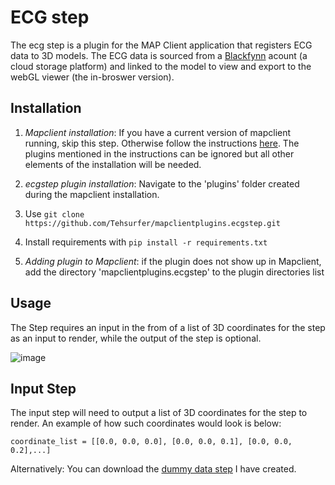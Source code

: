 ECG step
======
The ecg step is a plugin for the MAP Client application that registers ECG data to 3D models. The ECG data is sourced from a [Blackfynn](https://www.blackfynn.com "Blackfynn Homepage") acount (a cloud storage platform) and linked to the model to view and export to the webGL viewer (the in-broswer version).

Installation
------
1. *Mapclient installation*: If you have a current version of mapclient running, skip this step. Otherwise follow the instructions 
[here](https://docs.google.com/document/d/1GbZKzIK-kX86eAWQ0W9t-NmP8woLhHMNZCNhLRES_uE/edit?usp=sharing). The plugins mentioned in the instructions can be ignored but all other elements of the installation will be needed.

2. *ecgstep plugin installation*: Navigate to the 'plugins' folder created during the mapclient installation.
3. Use `git clone https://github.com/Tehsurfer/mapclientplugins.ecgstep.git`
4. Install requirements with  `pip install -r requirements.txt`
  
5. *Adding plugin to Mapclient*: if the plugin does not show up in Mapclient, add the directory 'mapclientplugins.ecgstep' to the plugin directories list 


Usage
------
The Step requires an input in the from of a list of 3D coordinates for the step as an input to render, while the output of the step is optional.

![image](https://user-images.githubusercontent.com/37255664/45839099-43191b00-bcc8-11e8-89f5-021043179cfb.png)


Input Step
------
The input step will need to output a list of 3D coordinates for the step to render. An example of how such coordinates would look is below: 

`coordinate_list = [[0.0, 0.0, 0.0], [0.0, 0.0, 0.1], [0.0, 0.0, 0.2],...]`

Alternatively: You can download the [dummy data step](https://github.com/Tehsurfer/mapclientplugins.dummydatastep) I have created.








